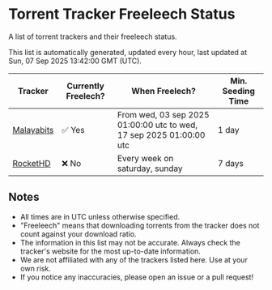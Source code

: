 
# Torrent Tracker Freeleech Status

A list of torrent trackers and their freeleech status.

This list is automatically generated, updated every hour, last updated at Sun, 07 Sep 2025 13:42:00 GMT (UTC).

| Tracker | Currently Freelech? | When Freelech? | Min. Seeding Time |
|---------|---------------------|----------------|-------------------|
| [Malayabits](https://malayabits.cc) | ✅ Yes | From wed, 03 sep 2025 01:00:00 utc to wed, 17 sep 2025 01:00:00 utc | 1 day |
| [RocketHD](https://rocket-hd.cc) | ❌ No | Every week on saturday, sunday | 7 days |

## Notes

- All times are in UTC unless otherwise specified.
- "Freeleech" means that downloading torrents from the tracker does not count against your download ratio.
- The information in this list may not be accurate. Always check the tracker's website for the most up-to-date information.
- We are not affiliated with any of the trackers listed here. Use at your own risk.
- If you notice any inaccuracies, please open an issue or a pull request!

